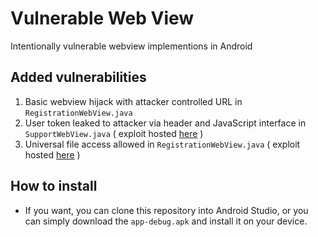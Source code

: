 # Vulnerable Web View
Intentionally vulnerable webview implementions in Android

## Added vulnerabilities
1. Basic webview hijack with attacker controlled URL in `RegistrationWebView.java`
2. User token leaked to attacker via header and JavaScript interface in `SupportWebView.java` ( exploit hosted [here](https://recon.takemyhand.xyz/getusertoken.html) )
3. Universal file access allowed in `RegistrationWebView.java` ( exploit hosted [here](https://recon.takemyhand.xyz/fileaccess.html) )

## How to install
- If you want, you can clone this repository into  Android Studio, or you can simply download the `app-debug.apk` and install it on your device.

